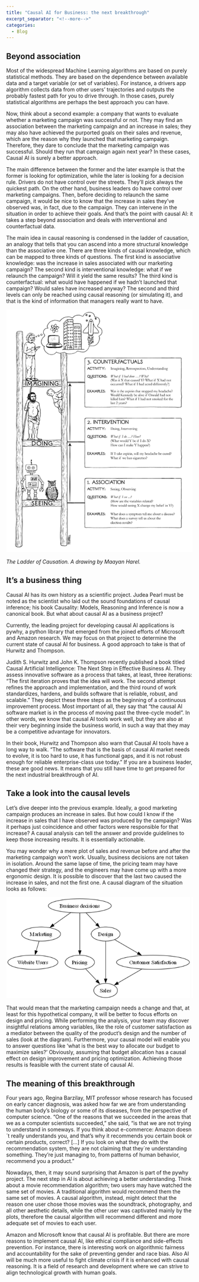 ```yaml
---
title: "Causal AI for Business: the next breakthrough"
excerpt_separator: "<!--more-->"
categories:
  - Blog
---
```


## Beyond association

Most of the widespread Machine Learning algorithms are based on purely statistical methods. They are based
on the dependence between available data and a target variable (or set of variables). For instance, a drivers
app algorithm collects data from other users’ trajectories and outputs the probably fastest path for you to
drive through. In those cases, purely statistical algorithms are perhaps the best approach you can have.

Now, think about a second example: a company that wants to evaluate whether a marketing campaign was
successful or not. They may find an association between the marketing campaign and an increase in sales; they
may also have achieved the purported goals on their sales and revenue, which are the reason why they launched that marketing
campaign. Therefore, they dare to conclude that the marketing campaign was successful. Should they run that campaign again next year? In these cases, Causal AI is surely a better approach.

The main difference between the former and the later example is that the former is looking for optimization,
while the later is looking for a decision rule. Drivers do not have control over the streets. They’ll pick
always the quickest path. On the other hand, business leaders do have control over marketing campaigns. Then,
before deciding to relaunch the same campaign, it would be nice to know that the increase in sales they’ve observed was,
in fact, due to the campaign. They can intervene in the situation in order to achieve their goals. And that’s the point with causal AI: it takes a step beyond association and deals with interventional and counterfactual data.

The main idea in causal reasoning is condensed in the ladder of causation, an analogy that tells that you can
ascend into a more structural knowledge than the associative one. There are three kinds of causal knowledge,
which can be mapped to three kinds of questions. The first kind is associative knowledge: was the increase in sales associated
with our marketing campaign? The second kind is interventional knowledge: what if we relaunch the campaign? Will it yield the same results? The third kind is counterfactual: what would have happened if we hadn’t launched that campaign? Would sales have increased anyway? The second and third levels can only be reached using causal reasoning (or simulating it), and that is the kind of information that managers really want to have.


![LadderOfCausation](/assets/images/the-ladder-of-causation.png)

*The Ladder of Causation. A drawing by Maayan Harel.*


## It’s a business thing

Causal AI has its own history as a scientific project. Judea Pearl must be noted as the scientist who laid out the sound foundations of causal inference; his book Causality: Models, Reasoning and Inference is now a canonical book. But what about causal AI as a business project?

Currently, the leading project for developing causal AI applications is pywhy, a python library that emerged from the joined efforts of Microsoft and Amazon research. We may focus on that project to determine the current state of causal AI for business. A good approach to take is that of Hurwitz and Thompson.

Judith S. Hurwitz and John K. Thompson recently published a book titled Causal Artificial Intelligence: The Next Step in Effective Business AI. They assess innovative software as a process that takes, at least, three iterations: “The first iteration proves that the idea will work. The second attempt refines the approach and implementation, and the third round of work standardizes, hardens, and builds software that is reliable, robust, and scalable.” They depict these three steps as the beginning of a continuous improvement process. Most important of all, they say that “the causal AI software market is in the process of moving past the three-cycle model”. In other words, we know that causal AI tools work well, but they are also at their very beginning inside the business world, in such a way that they may be a competitive advantage for innovators.

In their book, Hurwitz and Thompson also warn that Causal AI tools have a long way to walk. “The software that is the basis of causal AI market needs to evolve, it is too hard to use, it has functional gaps, and it is not robust enough for reliable enterprise-class use today.” If you are a business leader, these are good news. It means that you still have time to get prepared for the next industrial breakthrough of AI.


## Take a look into the causal levels

Let’s dive deeper into the previous example. Ideally, a good marketing campaign produces an increase in sales. But how could I know if the increase in sales that I have observed was produced by the campaign? Was it perhaps just coincidence and other factors were responsible for that increase? A causal analysis can tell the answer and provide guidelines to keep those increasing results. It is essentially actionable.

You may wonder why a mere plot of sales and revenue before and after the marketing campaign won’t work. Usually, business decisions are not taken in isolation. Around the same lapse of time, the pricing team may have changed their strategy, and the engineers may have come up with a more ergonomic design. It is possible to discover that the last two caused the increase in sales, and not the first one. A causal diagram of the situation looks as follows:

![Example Graph](/assets/images/graph-example.png)

That would mean that the marketing campaign needs a change and that, at least for this hypothetical company, it will be better to focus efforts on design and pricing. While performing the analysis, your team may discover insightful relations among variables, like the role of customer satisfaction as a mediator between the quality of the product’s design and the number of sales (look at the diagram). Furthermore, your causal model will enable you to answer questions like ‘what is the best way to allocate our budget to maximize sales?’ Obviously, assuming that budget allocation has a causal effect on design improvement and pricing optimization. Achieving those results is feasible with the current state of causal AI.


## The meaning of this breakthrough

Four years ago, Regina Barzilay, MIT professor whose research has focused on early cancer diagnosis, was asked how far we are from understanding the human body’s biology or some of its diseases, from the perspective of computer science. “One of the reasons that we succeeded in the areas that we as a computer scientists succeeded,” she said, “is that we are not trying to understand in someways. If you think about e-commerce: Amazon doesn´t really understands you, and that’s why it recommends you certain book or certain products, correct? \[…\] If you look on what they do with the recommendation system, they are not claiming that they´re understanding something. They’re just managing to, from patterns of human behavior, recommend you a product.”

Nowadays, then, it may sound surprising that Amazon is part of the pywhy project. The next step in AI is about achieving a better understanding. Think about a movie recommendation algorithm; two users may have watched the same set of movies. A traditional algorithm would recommend them the same set of movies. A causal algorithm, instead, might detect that the reason one user chose those movies was the soundtrack, photography, and all other aesthetic details, while the other user was captivated mainly by the plots, therefore the causal algorithm will recommend different and more adequate set of movies to each user.

Amazon and Microsoft know that causal AI is profitable. But there are more reasons to implement causal AI, like ethical compliance and side-effects prevention. For instance, there is interesting work on algorithmic fairness and accountability for the sake of preventing gender and race bias. Also AI will be much more useful to fight climate crisis if it is enhanced with causal reasoning. It is a field of research and development where we can strive to align technological growth with human goals.